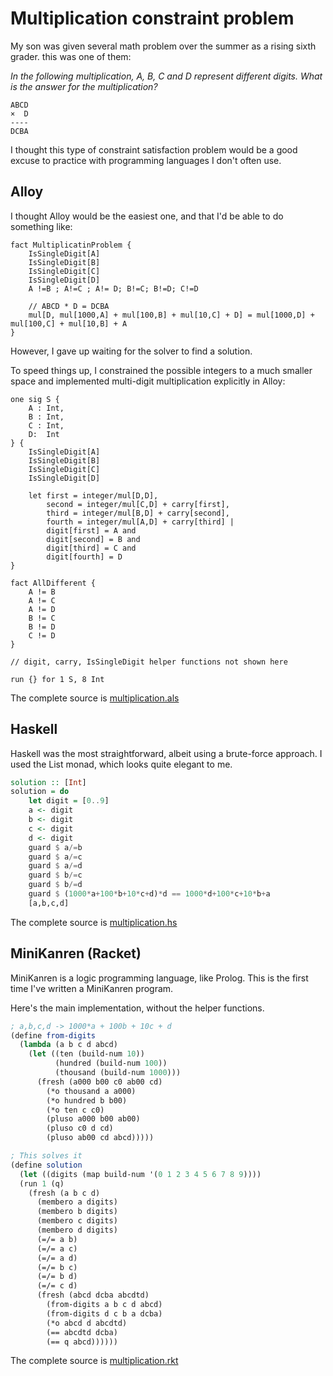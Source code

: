# Multiplication constraint problem

My son was given several math problem over the summer as a rising sixth grader.
this was one of them:

*In the following multiplication, A, B, C and D represent different digits. What
is the answer for the multiplication?*

````
ABCD
×  D
----
DCBA
````

I thought this type of constraint satisfaction problem would be a good excuse
to practice with programming languages I don't often use.

## Alloy

I thought Alloy would be the easiest one, and that I'd be able to do something
like:

```alloy
fact MultiplicatinProblem {
	IsSingleDigit[A]
	IsSingleDigit[B]
	IsSingleDigit[C]
	IsSingleDigit[D]
    A !=B ; A!=C ; A!= D; B!=C; B!=D; C!=D

    // ABCD * D = DCBA
    mul[D, mul[1000,A] + mul[100,B] + mul[10,C] + D] = mul[1000,D] + mul[100,C] + mul[10,B] + A
}
```

However, I gave up waiting for the solver to find a solution.

To speed things up, I constrained the possible integers to a much smaller space
and implemented multi-digit multiplication explicitly in Alloy:

```alloy
one sig S {
	A : Int,
	B : Int,
	C : Int,
	D:  Int
} {
	IsSingleDigit[A]
	IsSingleDigit[B]
	IsSingleDigit[C]
	IsSingleDigit[D]

	let first = integer/mul[D,D],
		second = integer/mul[C,D] + carry[first],
		third = integer/mul[B,D] + carry[second],
		fourth = integer/mul[A,D] + carry[third] |
		digit[first] = A and
		digit[second] = B and
		digit[third] = C and
		digit[fourth] = D
}

fact AllDifferent {
	A != B
	A != C
	A != D
	B != C
	B != D
	C != D
}

// digit, carry, IsSingleDigit helper functions not shown here

run {} for 1 S, 8 Int
```

The complete source is [multiplication.als](multiplication.als)

## Haskell

Haskell was the most straightforward, albeit using a brute-force approach.
I used the List monad, which looks quite elegant to me.

```haskell
solution :: [Int]
solution = do
    let digit = [0..9]
    a <- digit
    b <- digit
    c <- digit
    d <- digit
    guard $ a/=b
    guard $ a/=c
    guard $ a/=d
    guard $ b/=c
    guard $ b/=d
    guard $ (1000*a+100*b+10*c+d)*d == 1000*d+100*c+10*b+a
    [a,b,c,d]
```

The complete source is [multiplication.hs](multiplication.hs)

## MiniKanren (Racket)

MiniKanren is a logic programming language, like Prolog. This is the
first time I've written a MiniKanren program.

Here's the main implementation, without the helper functions.

```scheme
; a,b,c,d -> 1000*a + 100b + 10c + d
(define from-digits 
  (lambda (a b c d abcd)
    (let ((ten (build-num 10))
          (hundred (build-num 100))
          (thousand (build-num 1000)))
      (fresh (a000 b00 c0 ab00 cd)
        (*o thousand a a000)
        (*o hundred b b00)
        (*o ten c c0)
        (pluso a000 b00 ab00)
        (pluso c0 d cd)
        (pluso ab00 cd abcd)))))

; This solves it
(define solution
  (let ((digits (map build-num '(0 1 2 3 4 5 6 7 8 9))))
  (run 1 (q)
    (fresh (a b c d)
      (membero a digits)
      (membero b digits)
      (membero c digits)
      (membero d digits)
      (=/= a b)
      (=/= a c)
      (=/= a d)
      (=/= b c)
      (=/= b d)
      (=/= c d)
      (fresh (abcd dcba abcdtd)
        (from-digits a b c d abcd)
        (from-digits d c b a dcba)
        (*o abcd d abcdtd)
        (== abcdtd dcba)
        (== q abcd))))))

```

The complete source is [multiplication.rkt](multiplication.rkt)
